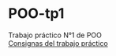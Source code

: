 # POO-tp1
Trabajo práctico N°1 de POO  
[Consignas del trabajo práctico](https://github.com/aleledesma/POO-tp1/blob/main/Consignas.pdf)
